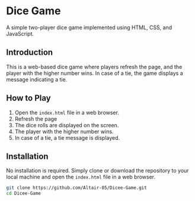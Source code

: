 # Dice Game

A simple two-player dice game implemented using HTML, CSS, and JavaScript.

## Introduction

This is a web-based dice game where  players refresh the page, and the player with the higher number wins. In case of a tie, the game displays a message indicating a tie.


## How to Play

1. Open the `index.html` file in a web browser.
2. Refresh the page
3. The dice rolls are displayed on the screen.
4. The player with the higher number wins.
5. In case of a tie, a tie message is displayed.

## Installation

No installation is required. Simply clone or download the repository to your local machine and open the `index.html` file in a web browser.

```bash
git clone https://github.com/Altair-05/Dicee-Game.git
cd Dicee-Game
